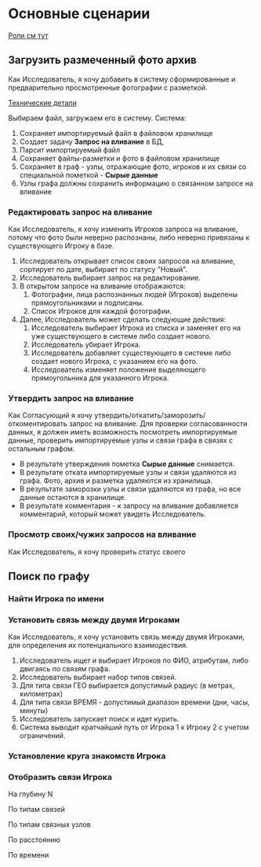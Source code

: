 # Основные сценарии

[Роли см тут](README.md#Роли-пользователей-системы)

## Загрузить размеченный фото архив
Как Исследователь, я хочу добавить в систему сформированные и предварительно просмотренные фотографии с 
разметкой.

[Технические детали](README.md#Техпроцесс-пакетной-загрузки-сырых-фото-фактов)

Выбираем файл, загружаем его в систему. 
Система:

1. Cохраняет импортируемый файл в файловом хранилище
2. Создает задачу **Запрос на вливание** в БД,
3. Парсит импортируемый файл
4. Сохраняет файлы-разметки и фото в файловом хранилище
5. Сохраняет в граф - узлы, отражающие фото, игроков и их связи со специальной пометкой - **Сырые данные**
6. Узлы графа должны сохранить информацию о связанном запросе на вливание
 
### Редактировать запрос на вливание
Как Исследователь, я хочу изменить Игроков запроса на вливание, потому что фото были неверно распознаны, либо 
неверно привязаны к существующего Игроку в базе.

1. Исследователь открывает список своих запросов на вливание, сортирует по дате, выбирает по статусу "Новый".
2. Исследователь выбирает запрос на редактирование.
3. В открытом запросе на вливание отображаются:
   1. Фотографии, лица распознанных людей (Игроков) выделены прямоугольниками и подписаны.
   2. Список Игроков для каждой фотографии.
4. Далее, Исследователь может сделать следующие действия:
   1. Исследователь выбирает Игрока из списка и заменяет его на уже существующего в системе либо создает нового.
   2. Исследователь убирает Игрока.
   3. Исследователь добавляет существующего в системе либо создает нового Игрока, с указанием его на фото.
   4. Исследователь изменяет положение выделяющего прямоугольника для указанного Игрока.

### Утвердить запрос на вливание
Как Согласующий я хочу утвердить/откатить/заморозить/откоментировать запрос на вливание. 
Для проверки согласованности данных, я должен иметь возможность посмотреть импортируемые данные, 
проверить импортируемые узлы и связи графа в связях с остальным графом.

* В результате утверждения пометка **Сырые данные** снимается.
* В результате отката импортируемые узлы и связи удаляются из графа. Фото, архив и разметка удаляются из хранилища.
* В результате заморозки узлы и связи удаляются из графа, но все данные остаются в хранилище. 
* В результате комментария - к запросу на вливание добавляется комментарий, который может увидеть Исследователь.

### Просмотр своих/чужих запросов на вливание
Как Исследователь, я хочу проверить статус своего

## Поиск по графу

### Найти Игрока по имени

### Установить связь между двумя Игроками
Как Исследователь, я хочу установить связь между двумя Игроками, для определения их потенциального взаимодествия. 

1. Исследователь ищет и выбирает Игроков по ФИО, атрибутам, либо двигаясь по связям графа.
2. Исследователь выбирает набор типов связей.
3. Для типа связи ГЕО выбирается допустимый радиус (в метрах, километрах)
4. Для типа связи ВРЕМЯ - допустимый диапазон времени (дни, часы, минуты)
5. Исследователь запускает поиск и идет курить.
6. Система выводит кратчайший путь от Игрока 1 к Игроку 2 с учетом ограничений.

### Установление круга знакомств Игрока
 
### Отобразить связи Игрока 
На глубину N

По типам связей

По типам связных узлов

По расстоянию

По времени




